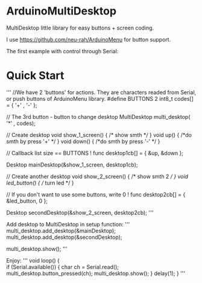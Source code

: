 # ArduinoMultiDesktop

MultiDesktop little library for easy buttons + screen coding.

I use https://github.com/neu-rah/ArduinoMenu for button support.

The first example with control through Serial:

# Quick Start

'''
//We have 2 'buttons' for actions. They are characters readed from Serial, or push buttons of ArduinoMenu library.
#define BUTTONS 2
int8_t codes[] = { '+' , '-' };

// The 3rd button - button to change desktop
MultiDesktop<BUTTONS> multi_desktop( '*' , codes);

// Create desktop
void show_1_screen() { /* show smth */ }
void up() { /*do smth by press '+' */ }
void down() { /*do smth by press '-' */ }

// Callback list size == BUTTONS !
func desktop1cb[] = { &up, &down };

Desktop<BUTTONS> mainDesktop(&show_1_screen, desktop1cb); 

// Create another desktop
void show_2_screen() {  /* show smth 2 */ }
void led_button() { /* turn led */ }

// If you don't want to use some buttons, write 0 !
func desktop2cb[] = { &led_button, 0 };

Desktop<BUTTONS> secondDesktop(&show_2_screen, desktop2cb);
'''

Add desktop to MultiDesktop in setup function:
'''
multi_desktop.add_desktop(&mainDesktop);
multi_desktop.add_desktop(&secondDesktop);

multi_desktop.show();
'''

Enjoy:
'''
void loop() 
{	
	if (Serial.available()) 
	{
        char ch = Serial.read();
		multi_desktop.button_pressed(ch);
		multi_desktop.show(); 
    }
	delay(1);
}
'''
